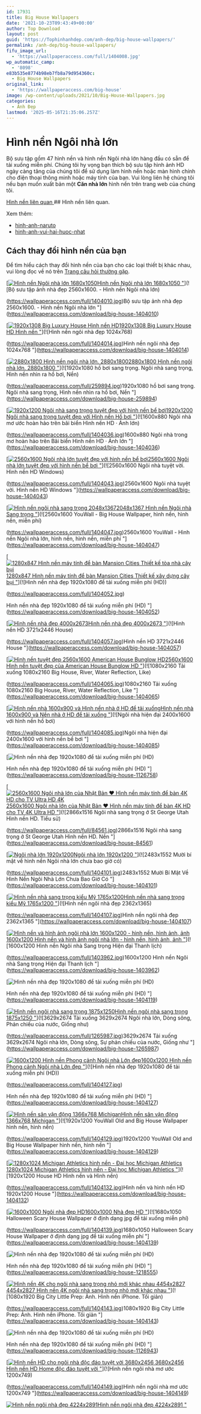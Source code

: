 ```yaml
---
id: 17931
title: Big House Wallpapers
date: '2021-10-23T09:43:49+00:00'
author: Top Download
layout: post
guid: 'https://Tophinhanhdep.com/anh-dep/big-house-wallpapers/'
permalink: /anh-dep/big-house-wallpapers/
fifu_image_url:
  - 'https://wallpaperaccess.com/full/1404008.jpg'
wp_automatic_camp:
  - '8098'
e83b535e8774b98eb7fb8a79d954360c:
  - Big House Wallpapers
original_link:
  - 'https://wallpaperaccess.com/big-house'
image: /wp-content/uploads/2021/10/Big-House-Wallpapers.jpg
categories:
  - Ảnh Đẹp
lastmod: '2025-05-16T21:35:06.257Z'
---
```

# Hình nền Ngôi nhà lớn

Bộ sưu tập gồm 47 hình nền và hình nền Ngôi nhà lớn hàng đầu có sẵn để tải xuống miễn phí. Chúng tôi hy vọng bạn thích bộ sưu tập hình ảnh HD ngày càng tăng của chúng tôi để sử dụng làm hình nền hoặc màn hình chính cho điện thoại thông minh hoặc máy tính của bạn. Vui lòng liên hệ chúng tôi nếu bạn muốn xuất bản một **Căn nhà lớn** hình nền trên trang web của chúng tôi.

[Hình nền liên quan ](#related) ## Hình nền liên quan.

   
 Xem thêm:

   
- [hinh-anh-naruto](https://tophinhanhdep.com/anh-naruto/hinh-anh-naruto/)
- [hinh-anh-vui-hai-huoc-nhat](https://tophinhanhdep.com/anh-hai-huoc/hinh-anh-vui-hai-huoc-nhat/)

## Cách thay đổi hình nền của bạn

Để tìm hiểu cách thay đổi hình nền của bạn cho các loại thiết bị khác nhau, vui lòng đọc về nó trên [Trang câu hỏi thường gặp](https://tophinhanhdep.com/faq/).

  
[[![Hình nền Ngôi nhà lớn 1680x1050](https://wallpaperaccess.com/full/1404008.jpg)Hình nền Ngôi nhà lớn 1680x1050 "](https://wallpaperaccess.com/download/big-house-1404008)](![Bộ sưu tập ảnh nhà đẹp 2560x1600.  - Hình nền Ngôi nhà lớn)

(https://wallpaperaccess.com/full/1404010.jpg)Bộ sưu tập ảnh nhà đẹp 2560x1600. - Hình nền Ngôi nhà lớn "](https://wallpaperaccess.com/download/big-house-1404010)

[[![1920x1308 Big Luxury House Hình nền HD](https://wallpaperaccess.com/full/1219076.jpg)1920x1308 Big Luxury House HD Hình nền "](https://wallpaperaccess.com/download/big-house-1219076)](![Hình nền ngôi nhà đẹp 1024x768)

(https://wallpaperaccess.com/full/1404014.jpg)Hình nền ngôi nhà đẹp 1024x768 "](https://wallpaperaccess.com/download/big-house-1404014)

[[![2880x1800 Hình nền ngôi nhà lớn.  2880x1800](https://wallpaperaccess.com/full/1404015.jpg)2880x1800 Hình nền ngôi nhà lớn. 2880x1800 "](https://wallpaperaccess.com/download/big-house-1404015)](![1920x1080 hồ bơi sang trọng.  Ngôi nhà sang trọng, Hình nền nhìn ra hồ bơi, Nền)

(https://wallpaperaccess.com/full/259894.jpg)1920x1080 hồ bơi sang trọng. Ngôi nhà sang trọng, Hình nền nhìn ra hồ bơi, Nền "](https://wallpaperaccess.com/download/big-house-259894)

[[![1920x1200 Ngôi nhà sang trọng tuyệt đẹp với hình nền bể bơi](https://wallpaperaccess.com/full/1218437.jpg)1920x1200 Ngôi nhà sang trọng tuyệt đẹp với Hình nền Hồ bơi "](https://wallpaperaccess.com/download/big-house-1218437)](![1600x880 Ngôi nhà mơ ước hoàn hảo trên bãi biển Hình nền HD · Ảnh lớn)

(https://wallpaperaccess.com/full/1404036.jpg)1600x880 Ngôi nhà trong mơ hoàn hảo trên Bãi biển Hình nền HD · Ảnh lớn "](https://wallpaperaccess.com/download/big-house-1404036)

[[![2560x1600 Ngôi nhà lớn tuyệt đẹp với hình nền bể bơi](https://wallpaperaccess.com/full/1108215.jpg)2560x1600 Ngôi nhà lớn tuyệt đẹp với hình nền bể bơi "](https://wallpaperaccess.com/download/big-house-1108215)](![2560x1600 Ngôi nhà tuyệt vời.  Hình nền HD Windows)

(https://wallpaperaccess.com/full/1404043.jpg)2560x1600 Ngôi nhà tuyệt vời. Hình nền HD Windows "](https://wallpaperaccess.com/download/big-house-1404043)

[[![Hình nền ngôi nhà sang trọng 2048x1367](https://wallpaperaccess.com/full/1126786.jpg)2048x1367 Hình nền Ngôi nhà Sang trọng "](https://wallpaperaccess.com/download/big-house-1126786)](![2560x1600 YouWall - Big House Wallpaper, hình nền, hình nền, miễn phí)

(https://wallpaperaccess.com/full/1404047.jpg)2560x1600 YouWall - Hình nền Ngôi nhà lớn, hình nền, hình nền, miễn phí "](https://wallpaperaccess.com/download/big-house-1404047)

[[![1280x847 Hình nền máy tính để bàn Mansion Cities Thiết kế tòa nhà cây bụi](https://wallpaperaccess.com/full/1404048.jpg)1280x847 Hình nền máy tính để bàn Mansion Cities Thiết kế xây dựng cây bụi "](https://wallpaperaccess.com/download/big-house-1404048)](![Hình nền nhà đẹp 1920x1080 để tải xuống miễn phí (HD))

(https://wallpaperaccess.com/full/1404052.jpg)

 Hình nền nhà đẹp 1920x1080 để tải xuống miễn phí (HD) "](https://wallpaperaccess.com/download/big-house-1404052)

[[![Hình nền nhà đẹp 4000x2673](https://wallpaperaccess.com/full/1404054.jpg)Hình nền nhà đẹp 4000x2673 "](https://wallpaperaccess.com/download/big-house-1404054)](![Hình nền HD 3721x2446 House)

(https://wallpaperaccess.com/full/1404057.jpg)Hình nền HD 3721x2446 House "](https://wallpaperaccess.com/download/big-house-1404057)

[[![Hình nền tuyệt đẹp 2560x1600 American House Bunglow HD](https://wallpaperaccess.com/full/1404063.jpg)2560x1600 Hình nền tuyệt đẹp của American House Bunglow HD "](https://wallpaperaccess.com/download/big-house-1404063)](![1080x2160 Tải xuống 1080x2160 Big House, River, Water Reflection, Like)

(https://wallpaperaccess.com/full/1404065.jpg)1080x2160 Tải xuống 1080x2160 Big House, River, Water Reflection, Like "](https://wallpaperaccess.com/download/big-house-1404065)

[[![Hình nền nhà 1600x900 và Hình nền nhà ở HD để tải xuống](https://wallpaperaccess.com/full/1404068.jpg)Hình nền nhà 1600x900 và Nền nhà ở HD để tải xuống "](https://wallpaperaccess.com/download/big-house-1404068)](![Ngôi nhà hiện đại 2400x1600 với hình nền hồ bơi)

(https://wallpaperaccess.com/full/1404085.jpg)Ngôi nhà hiện đại 2400x1600 với hình nền bể bơi "](https://wallpaperaccess.com/download/big-house-1404085)

[![Hình nền nhà đẹp 1920x1080 để tải xuống miễn phí (HD)](https://wallpaperaccess.com/full/1126758.jpg)

Hình nền nhà đẹp 1920x1080 để tải xuống miễn phí (HD) "](https://wallpaperaccess.com/download/big-house-1126758)

[[![2560x1600 Ngôi nhà lớn của Nhật Bản ❤ Hình nền máy tính để bàn 4K HD cho TV Ultra HD 4K](https://wallpaperaccess.com/full/52841.jpg)2560x1600 Ngôi nhà lớn của Nhật Bản ❤ Hình nền máy tính để bàn 4K HD cho TV 4K Ultra HD "](https://wallpaperaccess.com/download/big-house-52841)](![2866x1516 Ngôi nhà sang trọng ở St George Utah Hình nền HD.  Tiểu sử)

(https://wallpaperaccess.com/full/84561.jpg)2866x1516 Ngôi nhà sang trọng ở St George Utah Hình nền HD. Nền "](https://wallpaperaccess.com/download/big-house-84561)

[[![Ngôi nhà lớn 1920x1200](https://wallpaperaccess.com/full/1404091.jpg)Ngôi nhà lớn 1920x1200 "](https://wallpaperaccess.com/download/big-house-1404091)](![2483x1552 Mười bí mật về hình nền Ngôi nhà lớn chưa bao giờ có)

(https://wallpaperaccess.com/full/1404101.jpg)2483x1552 Mười Bí Mật Về Hình Nền Ngôi Nhà Lớn Chưa Bao Giờ Có "](https://wallpaperaccess.com/download/big-house-1404101)

[[![Hình nền nhà sang trọng kiểu Mỹ 1765x1200](https://wallpaperaccess.com/full/1404104.jpg)Hình nền nhà sang trọng kiểu Mỹ 1765x1200 "](https://wallpaperaccess.com/download/big-house-1404104)](![Hình nền ngôi nhà đẹp 2362x1365)

(https://wallpaperaccess.com/full/1404107.jpg)Hình nền ngôi nhà đẹp 2362x1365 "](https://wallpaperaccess.com/download/big-house-1404107)

[[![Hình nền và hình ảnh ngôi nhà lớn 1600x1200 - hình nền, hình ảnh, ảnh](https://wallpaperaccess.com/full/1404115.jpg)1600x1200 Hình nền và hình ảnh ngôi nhà lớn - hình nền, hình ảnh, ảnh "](https://wallpaperaccess.com/download/big-house-1404115)](![1600x1200 Hình nền Ngôi nhà Sang trọng Hiện đại Thanh lịch)

(https://wallpaperaccess.com/full/1403962.jpg)1600x1200 Hình nền Ngôi nhà Sang trọng Hiện đại Thanh lịch "](https://wallpaperaccess.com/download/big-house-1403962)

[![Hình nền nhà đẹp 1920x1080 để tải xuống miễn phí (HD)](https://wallpaperaccess.com/full/1404119.jpg)

Hình nền nhà đẹp 1920x1080 để tải xuống miễn phí (HD) "](https://wallpaperaccess.com/download/big-house-1404119)

[[![Hình nền ngôi nhà sang trọng 1875x1250](https://wallpaperaccess.com/full/1404121.jpg)Hình nền ngôi nhà sang trọng 1875x1250 "](https://wallpaperaccess.com/download/big-house-1404121)](![3629x2674 Tải xuống 3629x2674 Ngôi nhà lớn, Dòng sông, Phản chiếu của nước, Giống như)

(https://wallpaperaccess.com/full/1265987.jpg)3629x2674 Tải xuống 3629x2674 Ngôi nhà lớn, Dòng sông, Sự phản chiếu của nước, Giống như "](https://wallpaperaccess.com/download/big-house-1265987)

[[![1600x1200 Hình nền Phong cảnh Ngôi nhà Lớn đẹp](https://wallpaperaccess.com/full/360431.jpg)1600x1200 Hình nền Phong cảnh Ngôi nhà Lớn đẹp "](https://wallpaperaccess.com/download/big-house-360431)](![Hình nền nhà đẹp 1920x1080 để tải xuống miễn phí (HD))

(https://wallpaperaccess.com/full/1404127.jpg)

Hình nền nhà đẹp 1920x1080 để tải xuống miễn phí (HD) "](https://wallpaperaccess.com/download/big-house-1404127)

[[![Hình nền sân vận động 1366x768 Michigan](https://wallpaperaccess.com/full/1404128.jpg)Hình nền sân vận động 1366x768 Michigan "](https://wallpaperaccess.com/download/big-house-1404128)](![1920x1200 YouWall Old and Big House Wallpaper hình nền, hình nền)

(https://wallpaperaccess.com/full/1404129.jpg)1920x1200 YouWall Old and Big House Wallpaper hình nền, hình nền "](https://wallpaperaccess.com/download/big-house-1404129)

[[![1280x1024 Michigan Athletics hình nền - Đại học Michigan Athletics](https://wallpaperaccess.com/full/790460.jpg)1280x1024 Michigan Athletics hình nền - Đại học Michigan Athletics "](https://wallpaperaccess.com/download/big-house-790460)](![1920x1200 House HD Hình nền và Hình nền)

(https://wallpaperaccess.com/full/1404132.jpg)Hình nền và hình nền HD 1920x1200 House "](https://wallpaperaccess.com/download/big-house-1404132)

[[![1600x1000 Ngôi nhà đẹp HD](https://wallpaperaccess.com/full/1404135.jpg)1600x1000 Nhà đẹp HD "](https://wallpaperaccess.com/download/big-house-1404135)](![1680x1050 Halloween Scary House Wallpaper ở định dạng jpg để tải xuống miễn phí)

(https://wallpaperaccess.com/full/1404139.jpg)1680x1050 Halloween Scary House Wallpaper ở định dạng jpg để tải xuống miễn phí "](https://wallpaperaccess.com/download/big-house-1404139)

[![Hình nền nhà đẹp 1920x1080 để tải xuống miễn phí (HD)](https://wallpaperaccess.com/full/1218555.jpg)

Hình nền nhà đẹp 1920x1080 để tải xuống miễn phí (HD) "](https://wallpaperaccess.com/download/big-house-1218555)

[[![Hình nền 4K cho ngôi nhà sang trọng nhỏ mới khác nhau 4454x2827](https://wallpaperaccess.com/full/1218670.jpg)4454x2827 Hình nền 4K ngôi nhà sang trọng nhỏ mới khác nhau "](https://wallpaperaccess.com/download/big-house-1218670)](![1080x1920 Big City Little Prep: Ảnh.  Hình nền iPhone.  Tối giản)

(https://wallpaperaccess.com/full/1404143.jpg)1080x1920 Big City Little Prep: Ảnh. Hình nền iPhone. Tối giản "](https://wallpaperaccess.com/download/big-house-1404143)

[![Hình nền nhà đẹp 1920x1080 để tải xuống miễn phí (HD)](https://wallpaperaccess.com/full/1126943.jpg)

Hình nền nhà đẹp 1920x1080 để tải xuống miễn phí (HD) "](https://wallpaperaccess.com/download/big-house-1126943)

[[![Hình nền HD cho ngôi nhà độc đáo tuyệt vời 3680x2456](https://wallpaperaccess.com/full/1404147.jpg) 3680x2456 Hình nền HD Home độc ​​đáo tuyệt vời "](https://wallpaperaccess.com/download/big-house-1404147)](![Hình nền ngôi nhà mơ ước 1200x749)

(https://wallpaperaccess.com/full/1404149.jpg)Hình nền ngôi nhà mơ ước 1200x749 "](https://wallpaperaccess.com/download/big-house-1404149)

[![Hình nền ngôi nhà đẹp 4224x2891](https://wallpaperaccess.com/full/1126754.jpg)Hình nền ngôi nhà đẹp 4224x2891 "](https://wallpaperaccess.com/download/big-house-1126754)

